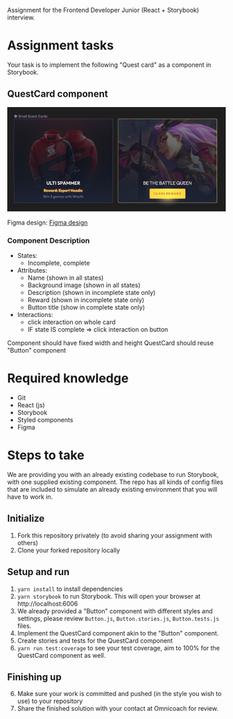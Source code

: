 Assignment for the Frontend Developer Junior (React + Storybook) interview.

# Assignment tasks
Your task is to implement the following "Quest card" as a component in Storybook.

## QuestCard component
![QuestCard](questCard.png "QuestCard component preview")

Figma design:
[Figma design](https://www.figma.com/file/0fXr6glMSibZrNcPUe47Sh/Omnicoach-Frontend-Testing-task?node-id=0%3A1)

### Component Description
- States:
  - Incomplete, complete
- Attributes:
  - Name (shown in all states)
  - Background image (shown in all states)
  - Description (shown in incomplete state only)
  - Reward (shown in incomplete state only)
  - Button title (show in complete state only)
- Interactions:
  - click interaction on whole card
  - IF state IS complete => click interaction on button

Component should have fixed width and height
QuestCard should reuse "Button" component

# Required knowledge
- Git
- React (js)
- Storybook
- Styled components
- Figma

# Steps to take
We are providing you with an already existing codebase to run Storybook, with one supplied existing component. The repo has all kinds of config files that are included to simulate an already existing environment that you will have to work in.

## Initialize
1. Fork this repository privately (to avoid sharing your assignment with others)
2. Clone your forked repository locally

## Setup and run
1. `yarn install` to install dependencies
2. `yarn storybook` to run Storybook. This will open your browser at http://localhost:6006
3. We already provided a "Button" component with different styles and settings, please review `Button.js`, `Button.stories.js`, `Button.tests.js` files.
4. Implement the QuestCard component akin to the "Button" component.
5. Create stories and tests for the QuestCard component
6. `yarn run test:coverage` to see your test coverage, aim to 100% for the QuestCard component as well.

## Finishing up
6. Make sure your work is committed and pushed (in the style you wish to use) to your repository
7. Share the finished solution with your contact at Omnicoach for review.
